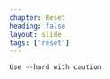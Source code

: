 ```yaml
---
chapter: Reset
heading: false
layout: slide
tags: ['reset']
---
```


<div class="sticky">
	<span><i class="icon-warning-sign"> </i></span>

	Use --hard with caution
</div>